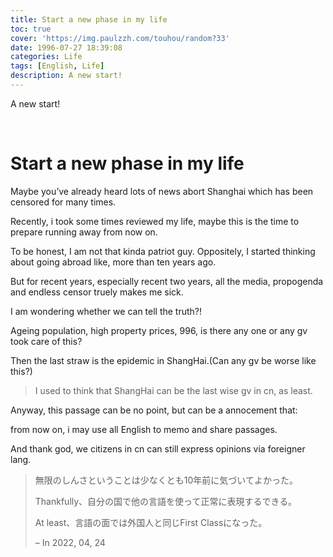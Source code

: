 ```yaml
---
title: Start a new phase in my life
toc: true
cover: 'https://img.paulzzh.com/touhou/random?33'
date: 1996-07-27 18:39:08
categories: Life
tags: [English, Life]
description: A new start!
---
```


A new start!

<br/>

<!--more-->

# **Start a new phase in my life**

Maybe you’ve already heard lots of news abort Shanghai which has been censored for many times.

Recently, i took some times reviewed my life, maybe this is the time to prepare running away from now on.

To be honest, I am not that kinda patriot guy. Oppositely, I started thinking about going abroad like, more than ten years ago.

But for recent years, especially recent two years, all the media, propogenda and endless censor truely makes me sick.

I am wondering whether we can tell the truth?!

Ageing population, high property prices, 996, is there any one or any gv took care of this?

Then the last straw is the epidemic in ShangHai.(Can any gv be worse like this?)

>   I used to think that ShangHai can be the last wise gv in cn, as least.

Anyway, this passage can be no point, but can be a annocement that:

from now on, i may use all English to memo and share passages.

And thank god, we citizens in cn can still express opinions via foreigner lang.

>   無限のしんさということは少なくとも10年前に気づいてよかった。
>
>   Thankfully、自分の国で他の言語を使って正常に表現するできる。
>
>   At least、言語の面では外国人と同じFirst Classになった。
>
>   – In 2022, 04, 24

<br/>

